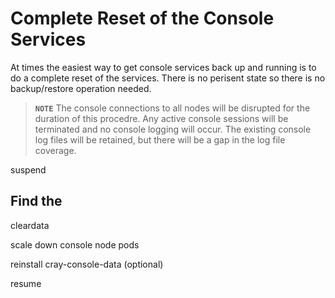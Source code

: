 # Complete Reset of the Console Services

At times the easiest way to get console services back up and running is to do a complete
reset of the services. There is no perisent state so there is no backup/restore operation
needed.

> **`NOTE`** The console connections to all nodes will be disrupted for the duration of this
procedre. Any active console sessions will be terminated and no console logging will occur.
The existing console log files will be retained, but there will be a gap in the log file coverage.

suspend

## Find the 
cleardata

scale down console node pods

reinstall cray-console-data (optional)

resume